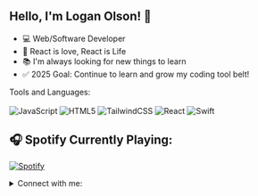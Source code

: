 ## Hello, I'm Logan Olson! 👋 

- 💻 Web/Software Developer
- 📱 React is love, React is Life
- 📚 I'm always looking for new things to learn
- ✅ 2025 Goal: Continue to learn and grow my coding tool belt!

Tools and Languages:
<br>
<br>
<img alt="JavaScript" src="https://img.shields.io/badge/javascript-%23323330.svg?style=for-the-badge&logo=javascript&logoColor=%23F7DF1E"/>
<img alt="HTML5" src="https://img.shields.io/badge/html5-%23E34F26.svg?style=for-the-badge&logo=html5&logoColor=white"/>
<img alt="TailwindCSS" src="https://img.shields.io/badge/tailwindcss-%2338B2AC.svg?style=for-the-badge&logo=tailwind-css&logoColor=white"/>
<img alt="React" src="https://img.shields.io/badge/react-%2320232a.svg?style=for-the-badge&logo=react&logoColor=%2361DAFB"/>
<img alt="Swift" src="https://img.shields.io/badge/swift-%23FA7343.svg?style=for-the-badge&logo=swift&logoColor=white"/>

## 🎧 Spotify Currently Playing:
[![Spotify](https://novatorem-jet-ten.vercel.app/api/spotify)](https://open.spotify.com/user/logyhd)


<details>
  <summary>Connect with me:</summary>
    <a href="https://www.linkedin.com/in/loganolson/" target="_blank"><img src="https://user-images.githubusercontent.com/61593279/123460138-cc15bd00-d5ac-11eb-8f22-b73f40abb214.png" width="30" height="30" /></a>
  <span/>
  <a href="https://twitter.com/lowgy_dev" target="_blank"><img src="https://user-images.githubusercontent.com/61593279/123460360-231b9200-d5ad-11eb-85e0-81d8014fce44.png" width="30" height="30" /></a>
</details>
